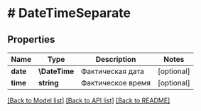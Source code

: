 # # DateTimeSeparate

## Properties

Name | Type | Description | Notes
------------ | ------------- | ------------- | -------------
**date** | **\DateTime** | Фактическая дата | [optional]
**time** | **string** | Фактическое время | [optional]

[[Back to Model list]](../../README.md#models) [[Back to API list]](../../README.md#endpoints) [[Back to README]](../../README.md)
